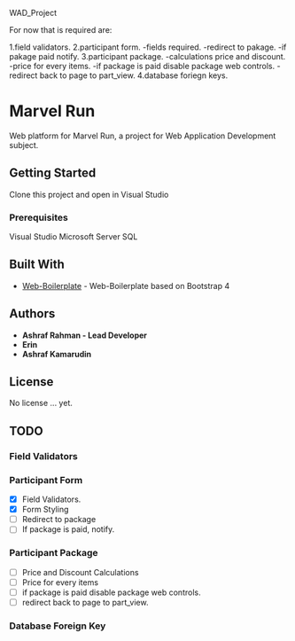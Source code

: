 WAD_Project

For now that is required are:

1.field validators.
2.participant form.
-fields required.
-redirect to pakage.
-if pakage paid notify.
3.participant package.
-calculations price and discount.
-price  for every items.
-if package is paid disable package web controls.
-redirect back to page to part_view.
4.database foriegn keys.

# Marvel Run

Web platform for Marvel Run, a project for Web Application Development subject.

## Getting Started

Clone this project and open in Visual Studio

### Prerequisites

Visual Studio
Microsoft Server SQL

## Built With

* [Web-Boilerplate](https://github.com/ashrafkamarudin/Web-Boilerplate) - Web-Boilerplate based on Bootstrap 4

## Authors

* **Ashraf Rahman - Lead Developer** 
* **Erin**
* **Ashraf Kamarudin**

## License

No license ... yet.

## TODO

### Field Validators

### Participant Form

- [x] Field Validators.
- [x] Form Styling
- [ ] Redirect to package
- [ ] If package is paid, notify.

### Participant Package

- [ ] Price and Discount Calculations
- [ ] Price for every items
- [ ] if package is paid disable package web controls.
- [ ] redirect back to page to part_view.

### Database Foreign Key